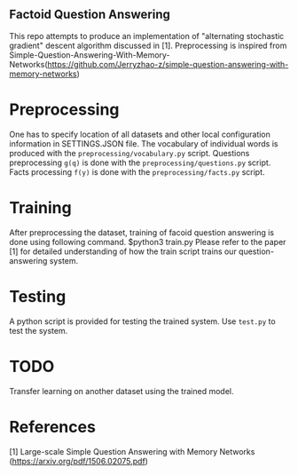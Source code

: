 ## Factoid Question Answering
This repo attempts to produce an implementation of "alternating stochastic gradient" descent algorithm discussed in [1]. Preprocessing is inspired from Simple-Question-Answering-With-Memory-Networks(https://github.com/Jerryzhao-z/simple-question-answering-with-memory-networks)

# Preprocessing
One has to specify location of all datasets and other local configuration information in SETTINGS.JSON file.
The vocabulary of individual words is produced with the `preprocessing/vocabulary.py` script.
Questions preprocessing `g(q)` is done with the `preprocessing/questions.py` script.
Facts processing `f(y)` is done with the `preprocessing/facts.py` script.

# Training
After preprocessing the dataset, training of facoid question answering is done using following command.
$python3 train.py
Please refer to the paper [1] for detailed understanding of how the train script trains our question-answering system. 

# Testing
A python script is provided for testing the trained system. Use `test.py` to test the system.


# TODO
Transfer learning on another dataset using the trained model.






# References
[1] Large-scale Simple Question Answering with Memory Networks (https://arxiv.org/pdf/1506.02075.pdf)
